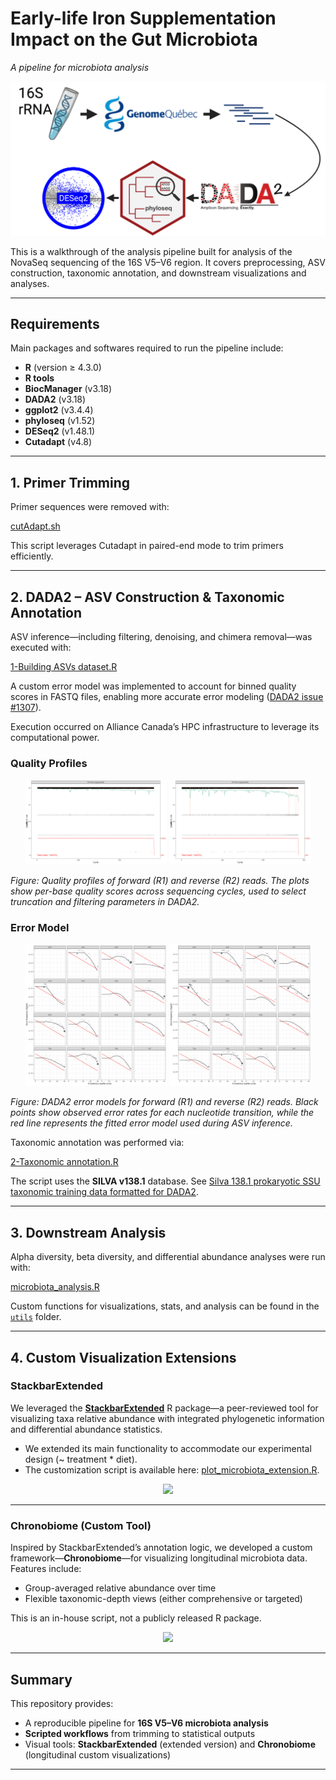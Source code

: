 # Early-life Iron Supplementation Impact on the Gut Microbiota  
*A pipeline for microbiota analysis*

<p align="center">
  <img src="https://github.com/bioth/gut-microbiota-iron/blob/scripts/photos/pipeline.png?raw=true"/>
</p>

This is a walkthrough of the analysis pipeline built for analysis of the NovaSeq sequencing of the 16S V5–V6 region. It covers preprocessing, ASV construction, taxonomic annotation, and downstream visualizations and analyses.

---

## Requirements

Main packages and softwares required to run the pipeline include:

- **R** (version ≥ 4.3.0)  
- **R tools**  
- **BiocManager** (v3.18)  
- **DADA2** (v3.18)  
- **ggplot2** (v3.4.4)  
- **phyloseq** (v1.52)  
- **DESeq2** (v1.48.1)  
- **Cutadapt** (v4.8)  

---

## 1. Primer Trimming

Primer sequences were removed with:

[cutAdapt.sh](1-Primer%20trimming/cutAdapt.sh)

This script leverages Cutadapt in paired-end mode to trim primers efficiently.

---

## 2. DADA2 – ASV Construction & Taxonomic Annotation

ASV inference—including filtering, denoising, and chimera removal—was executed with:

[1-Building ASVs dataset.R](2-DADA/1-Building%20ASVs%20dataset.R)

A custom error model was implemented to account for binned quality scores in FASTQ files, enabling more accurate error modeling ([DADA2 issue #1307](https://github.com/benjjneb/dada2/issues/1307)).

Execution occurred on Alliance Canada’s HPC infrastructure to leverage its computational power.

### Quality Profiles
<p align="center">
  <img src="https://github.com/bioth/gut-microbiota-iron/blob/scripts/photos/quality_profileR1.png?raw=true" width="45%">
  <img src="https://github.com/bioth/gut-microbiota-iron/blob/scripts/photos/quality_profileR2.png?raw=true" width="45%">
</p>

*Figure: Quality profiles of forward (R1) and reverse (R2) reads. The plots show per-base quality scores across sequencing cycles, used to select truncation and filtering parameters in DADA2.*

### Error Model
<p align="center">
  <img src="https://github.com/bioth/gut-microbiota-iron/blob/scripts/photos/dada_plotR1_m1.png?raw=true" width="45%">
  <img src="https://github.com/bioth/gut-microbiota-iron/blob/scripts/photos/dada_plotR2_m1.png?raw=true" width="45%">
</p>

*Figure: DADA2 error models for forward (R1) and reverse (R2) reads. Black points show observed error rates for each nucleotide transition, while the red line represents the fitted error model used during ASV inference.*

Taxonomic annotation was performed via:

[2-Taxonomic annotation.R](2-DADA/2-Taxonomic%20annotation.R)

The script uses the **SILVA v138.1** database. See [Silva 138.1 prokaryotic SSU taxonomic training data formatted for DADA2](https://zenodo.org/records/4587955).

---

## 3. Downstream Analysis

Alpha diversity, beta diversity, and differential abundance analyses were run with:

[microbiota_analysis.R](3-Analysis/microbiota_analysis.R)

Custom functions for visualizations, stats, and analysis can be found in the [`utils`](utils) folder.

---

## 4. Custom Visualization Extensions

###  StackbarExtended

We leveraged the [**StackbarExtended**](https://github.com/ThibaultCuisiniere/StackbarExtended) R package—a peer-reviewed tool for visualizing taxa relative abundance with integrated phylogenetic information and differential abundance statistics.

- We extended its main functionality to accommodate our experimental design (~ treatment * diet).
- The customization script is available here: [plot_microbiota_extension.R](utils/plot_microbiota_extension.R).

<p align="center">
  <img src="https://github.com/bioth/gut-microbiota-iron/blob/scripts/photos/stackbarextended_example.png?raw=true" width="70%">
</p>

---

###  Chronobiome (Custom Tool)

Inspired by StackbarExtended’s annotation logic, we developed a custom framework—**Chronobiome**—for visualizing longitudinal microbiota data. Features include:

- Group-averaged relative abundance over time  
- Flexible taxonomic-depth views (either comprehensive or targeted)  

This is an in-house script, not a publicly released R package.

<p align="center">
  <img src="https://github.com/bioth/gut-microbiota-iron/blob/scripts/photos/chronobiome_example.png?raw=true" width="70%">
</p>

---

## Summary

This repository provides:

- A reproducible pipeline for **16S V5–V6 microbiota analysis**  
- **Scripted workflows** from trimming to statistical outputs  
- Visual tools: **StackbarExtended** (extended version) and **Chronobiome** (longitudinal custom visualizations)

---

